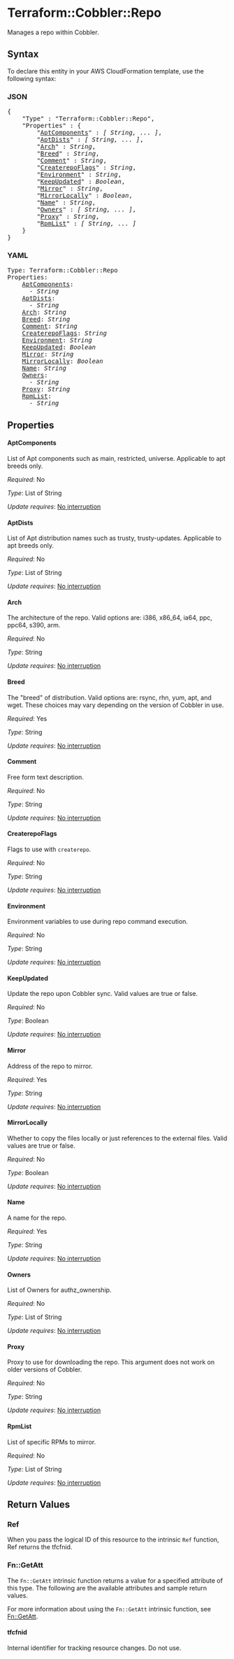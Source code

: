 # Terraform::Cobbler::Repo

Manages a repo within Cobbler.

## Syntax

To declare this entity in your AWS CloudFormation template, use the following syntax:

### JSON

<pre>
{
    "Type" : "Terraform::Cobbler::Repo",
    "Properties" : {
        "<a href="#aptcomponents" title="AptComponents">AptComponents</a>" : <i>[ String, ... ]</i>,
        "<a href="#aptdists" title="AptDists">AptDists</a>" : <i>[ String, ... ]</i>,
        "<a href="#arch" title="Arch">Arch</a>" : <i>String</i>,
        "<a href="#breed" title="Breed">Breed</a>" : <i>String</i>,
        "<a href="#comment" title="Comment">Comment</a>" : <i>String</i>,
        "<a href="#createrepoflags" title="CreaterepoFlags">CreaterepoFlags</a>" : <i>String</i>,
        "<a href="#environment" title="Environment">Environment</a>" : <i>String</i>,
        "<a href="#keepupdated" title="KeepUpdated">KeepUpdated</a>" : <i>Boolean</i>,
        "<a href="#mirror" title="Mirror">Mirror</a>" : <i>String</i>,
        "<a href="#mirrorlocally" title="MirrorLocally">MirrorLocally</a>" : <i>Boolean</i>,
        "<a href="#name" title="Name">Name</a>" : <i>String</i>,
        "<a href="#owners" title="Owners">Owners</a>" : <i>[ String, ... ]</i>,
        "<a href="#proxy" title="Proxy">Proxy</a>" : <i>String</i>,
        "<a href="#rpmlist" title="RpmList">RpmList</a>" : <i>[ String, ... ]</i>
    }
}
</pre>

### YAML

<pre>
Type: Terraform::Cobbler::Repo
Properties:
    <a href="#aptcomponents" title="AptComponents">AptComponents</a>: <i>
      - String</i>
    <a href="#aptdists" title="AptDists">AptDists</a>: <i>
      - String</i>
    <a href="#arch" title="Arch">Arch</a>: <i>String</i>
    <a href="#breed" title="Breed">Breed</a>: <i>String</i>
    <a href="#comment" title="Comment">Comment</a>: <i>String</i>
    <a href="#createrepoflags" title="CreaterepoFlags">CreaterepoFlags</a>: <i>String</i>
    <a href="#environment" title="Environment">Environment</a>: <i>String</i>
    <a href="#keepupdated" title="KeepUpdated">KeepUpdated</a>: <i>Boolean</i>
    <a href="#mirror" title="Mirror">Mirror</a>: <i>String</i>
    <a href="#mirrorlocally" title="MirrorLocally">MirrorLocally</a>: <i>Boolean</i>
    <a href="#name" title="Name">Name</a>: <i>String</i>
    <a href="#owners" title="Owners">Owners</a>: <i>
      - String</i>
    <a href="#proxy" title="Proxy">Proxy</a>: <i>String</i>
    <a href="#rpmlist" title="RpmList">RpmList</a>: <i>
      - String</i>
</pre>

## Properties

#### AptComponents

List of Apt components such as main,
restricted, universe. Applicable to apt breeds only.

_Required_: No

_Type_: List of String

_Update requires_: [No interruption](https://docs.aws.amazon.com/AWSCloudFormation/latest/UserGuide/using-cfn-updating-stacks-update-behaviors.html#update-no-interrupt)

#### AptDists

List of Apt distribution names such as trusty,
trusty-updates. Applicable to apt breeds only.

_Required_: No

_Type_: List of String

_Update requires_: [No interruption](https://docs.aws.amazon.com/AWSCloudFormation/latest/UserGuide/using-cfn-updating-stacks-update-behaviors.html#update-no-interrupt)

#### Arch

The architecture of the repo. Valid options
are: i386, x86_64, ia64, ppc, ppc64, s390, arm.

_Required_: No

_Type_: String

_Update requires_: [No interruption](https://docs.aws.amazon.com/AWSCloudFormation/latest/UserGuide/using-cfn-updating-stacks-update-behaviors.html#update-no-interrupt)

#### Breed

The "breed" of distribution. Valid options
are: rsync, rhn, yum, apt, and wget. These choices may vary depending on the
version of Cobbler in use.

_Required_: Yes

_Type_: String

_Update requires_: [No interruption](https://docs.aws.amazon.com/AWSCloudFormation/latest/UserGuide/using-cfn-updating-stacks-update-behaviors.html#update-no-interrupt)

#### Comment

Free form text description.

_Required_: No

_Type_: String

_Update requires_: [No interruption](https://docs.aws.amazon.com/AWSCloudFormation/latest/UserGuide/using-cfn-updating-stacks-update-behaviors.html#update-no-interrupt)

#### CreaterepoFlags

Flags to use with `createrepo`.

_Required_: No

_Type_: String

_Update requires_: [No interruption](https://docs.aws.amazon.com/AWSCloudFormation/latest/UserGuide/using-cfn-updating-stacks-update-behaviors.html#update-no-interrupt)

#### Environment

Environment variables to use during repo command
execution.

_Required_: No

_Type_: String

_Update requires_: [No interruption](https://docs.aws.amazon.com/AWSCloudFormation/latest/UserGuide/using-cfn-updating-stacks-update-behaviors.html#update-no-interrupt)

#### KeepUpdated

Update the repo upon Cobbler sync. Valid values
are true or false.

_Required_: No

_Type_: Boolean

_Update requires_: [No interruption](https://docs.aws.amazon.com/AWSCloudFormation/latest/UserGuide/using-cfn-updating-stacks-update-behaviors.html#update-no-interrupt)

#### Mirror

Address of the repo to mirror.

_Required_: Yes

_Type_: String

_Update requires_: [No interruption](https://docs.aws.amazon.com/AWSCloudFormation/latest/UserGuide/using-cfn-updating-stacks-update-behaviors.html#update-no-interrupt)

#### MirrorLocally

Whether to copy the files locally or just
references to the external files. Valid values are true or false.

_Required_: No

_Type_: Boolean

_Update requires_: [No interruption](https://docs.aws.amazon.com/AWSCloudFormation/latest/UserGuide/using-cfn-updating-stacks-update-behaviors.html#update-no-interrupt)

#### Name

A name for the repo.

_Required_: Yes

_Type_: String

_Update requires_: [No interruption](https://docs.aws.amazon.com/AWSCloudFormation/latest/UserGuide/using-cfn-updating-stacks-update-behaviors.html#update-no-interrupt)

#### Owners

List of Owners for authz_ownership.

_Required_: No

_Type_: List of String

_Update requires_: [No interruption](https://docs.aws.amazon.com/AWSCloudFormation/latest/UserGuide/using-cfn-updating-stacks-update-behaviors.html#update-no-interrupt)

#### Proxy

Proxy to use for downloading the repo. This argument does
not work on older versions of Cobbler.

_Required_: No

_Type_: String

_Update requires_: [No interruption](https://docs.aws.amazon.com/AWSCloudFormation/latest/UserGuide/using-cfn-updating-stacks-update-behaviors.html#update-no-interrupt)

#### RpmList

List of specific RPMs to mirror.

_Required_: No

_Type_: List of String

_Update requires_: [No interruption](https://docs.aws.amazon.com/AWSCloudFormation/latest/UserGuide/using-cfn-updating-stacks-update-behaviors.html#update-no-interrupt)

## Return Values

### Ref

When you pass the logical ID of this resource to the intrinsic `Ref` function, Ref returns the tfcfnid.

### Fn::GetAtt

The `Fn::GetAtt` intrinsic function returns a value for a specified attribute of this type. The following are the available attributes and sample return values.

For more information about using the `Fn::GetAtt` intrinsic function, see [Fn::GetAtt](https://docs.aws.amazon.com/AWSCloudFormation/latest/UserGuide/intrinsic-function-reference-getatt.html).

#### tfcfnid

Internal identifier for tracking resource changes. Do not use.

